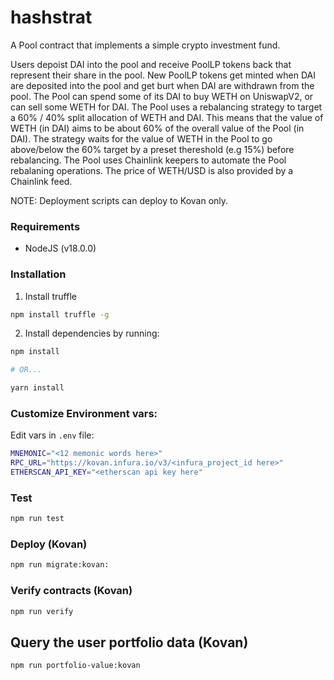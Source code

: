 # hashstrat

A Pool contract that implements a simple crypto investment fund.

Users depoist DAI into the pool and receive PoolLP tokens back that represent their share in the pool.
New PoolLP tokens get minted when DAI are deposited into the pool and get burt when DAI are withdrawn from the pool.
The Pool can spend some of its DAI to buy WETH on UniswapV2, or can sell some WETH for DAI.
The Pool uses a rebalancing strategy to target a 60% / 40% split allocation of WETH and DAI.
This means that the value of WETH (in DAI) aims to be about 60% of the overall value of the Pool (in DAI).
The strategy waits for the value of WETH in the Pool to go above/below the 60% target by a preset thereshold (e.g 15%) before rebalancing.
The Pool uses Chainlink keepers to automate the Pool rebalaning operations.
The price of WETH/USD is also provided by a Chainlink feed.

NOTE: Deployment scripts can deploy to Kovan only.



### Requirements

- NodeJS (v18.0.0)


### Installation

1. Install truffle

```bash
npm install truffle -g
```

2. Install dependencies by running:

```bash
npm install

# OR...

yarn install
```


### Customize Environment vars:

Edit vars in `.env` file:

```bash
MNEMONIC="<12 memonic words here>"
RPC_URL="https://kovan.infura.io/v3/<infura_project_id here>"
ETHERSCAN_API_KEY="<etherscan api key here"
```

### Test

```bash
npm run test
```


### Deploy (Kovan)

```bash
npm run migrate:kovan:
```


### Verify contracts (Kovan)

```bash
npm run verify
```


## Query the user portfolio data (Kovan)

```bash
npm run portfolio-value:kovan
```
